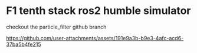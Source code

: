 # F1 tenth stack ros2 humble simulator
checkout the particle_filter github branch 

<!--[![F1-tenth-pure-pursuit](https://github.com/prajwalthakur/f1tenth_stack_sim_humble/blob/main/assets/pure_pursuit.png)](https://github.com/prajwalthakur/f1tenth_stack_sim_humble/blob/main/assets/pure_pursuit.mp4)-->

https://github.com/user-attachments/assets/191e9a3b-b9e3-4afc-acd6-37ba5b4fe215

